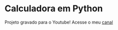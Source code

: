 # **Calculadora em Python**
 Projeto gravado para o Youtube! Acesse o meu [canal](https://www.youtube.com/@felipemotaax)
